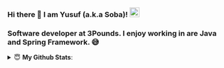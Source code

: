 ### Hi there 👋 I am Yusuf (a.k.a Soba)! [<img src='https://cdn.jsdelivr.net/npm/simple-icons@3.0.1/icons/linkedin.svg' alt='linkedin' height='22'>](https://www.linkedin.com/in/muhammed-yusuf-yucedag) 

### Software developer at 3Pounds. I enjoy working in are Java and Spring Framework. :sweat_smile:

<details close>
 <summary> 😇 <b>My Github Stats</b>: </summary>
<br>
<p align = "center">
  
[![Top Langs](https://github-readme-stats.vercel.app/api/top-langs/?username=yusufyucedag)](https://github.com/anuraghazra/github-readme-stats)

[![Github stats](https://github-readme-stats.vercel.app/api?username=yusufyucedag)](https://github.com/anuraghazra/github-readme-stats)

</p>
</details>


